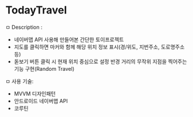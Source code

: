 # TodayTravel
ㅁ Description :
  - 네이버맵 API 사용해 만들어본 간단한 토이프로젝트
  - 지도를 클릭하면 마커와 함께 해당 위치 정보 표시(경/위도, 지번주소, 도로명주소 등)
  - 돋보기 버튼 클릭 시 현재 위치 중심으로 설정 반경 거리의 무작위 지점을 찍어주는 기능 구현(Random Travel)

ㅁ 사용 기술:
  - MVVM 디자인패턴
  - 안드로이드 네이버맵 API
  - 코루틴
